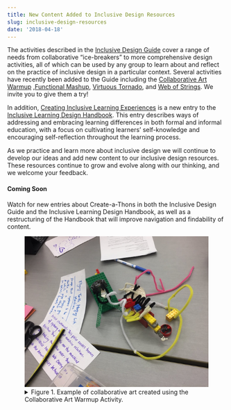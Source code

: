 ```yaml
---
title: New Content Added to Inclusive Design Resources
slug: inclusive-design-resources
date: '2018-04-18'
---
```


The activities described in the
[Inclusive Design Guide](https://guide.inclusivedesign.ca/index.html) cover a range of needs from collaborative “ice-breakers”
to more comprehensive design activities, all of which can be used by any group to learn about and
reflect on the practice of inclusive design in a particular context. Several activities
have recently been added to the Guide including the [Collaborative Art Warmup](https://guide.inclusivedesign.ca/activities/CollaborativeArtWarmup.html)
,[Functional Mashup](https://guide.inclusivedesign.ca/activities/FunctionalMashup.html),
[Virtuous Tornado](https://guide.inclusivedesign.ca/activities/VirtuousTornado.html), and
[Web of Strings](https://guide.inclusivedesign.ca/activities/WebOfStrings.html). We invite you to give them a try!

In addition, [Creating Inclusive Learning Experiences](https://handbook.floeproject.org/CreatingInclusiveLearningExperiences.html)
is a new entry to the [Inclusive Learning Design Handbook](https://handbook.floeproject.org/index.html).
This entry describes ways of addressing and embracing learning differences in both formal and informal
education, with a focus on cultivating learners’ self-knowledge and encouraging self-reflection throughout
the learning process.

As we practice and learn more about inclusive design we will continue to develop our ideas and
add new content to our inclusive design resources. These resources continue to grow and evolve
along with our thinking, and we welcome your feedback.

#### Coming Soon

Watch for new entries about Create-a-Thons in both the Inclusive Design Guide and the Inclusive
Learning Design Handbook, as well as a restructuring of the Handbook that will improve navigation
and findability of content.

<figure>
<a href ="images/collaborative_art.png"><img src="images/collaborative_art_thumb.png"
alt="view larger version of this image" aria-details="det1"></a>
<figcaption>
<details id="det1">
<summary>
Figure 1. Example of collaborative art created using the Collaborative Art Warmup Activity.
</summary>
An image showing a small sculpture made of lego and pipe cleaners on a table top, beside
which lie two hand-written notes, one of which includes a title and description, while the
other contains an artist statement.
</details>
</figcaption>
</figure>
